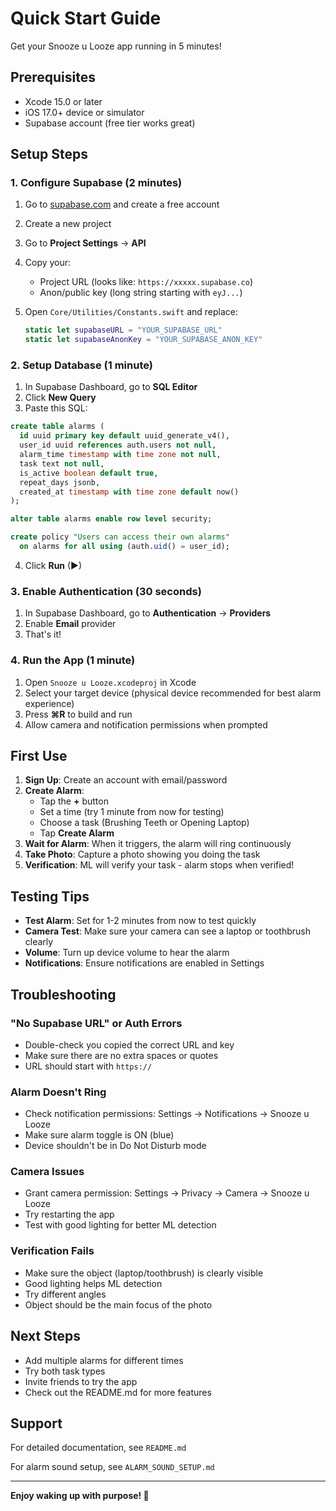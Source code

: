 # Quick Start Guide

Get your Snooze u Looze app running in 5 minutes!

## Prerequisites

- Xcode 15.0 or later
- iOS 17.0+ device or simulator
- Supabase account (free tier works great)

## Setup Steps

### 1. Configure Supabase (2 minutes)

1. Go to [supabase.com](https://supabase.com) and create a free account
2. Create a new project
3. Go to **Project Settings** → **API**
4. Copy your:
   - Project URL (looks like: `https://xxxxx.supabase.co`)
   - Anon/public key (long string starting with `eyJ...`)

5. Open `Core/Utilities/Constants.swift` and replace:
   ```swift
   static let supabaseURL = "YOUR_SUPABASE_URL"
   static let supabaseAnonKey = "YOUR_SUPABASE_ANON_KEY"
   ```

### 2. Setup Database (1 minute)

1. In Supabase Dashboard, go to **SQL Editor**
2. Click **New Query**
3. Paste this SQL:

```sql
create table alarms (
  id uuid primary key default uuid_generate_v4(),
  user_id uuid references auth.users not null,
  alarm_time timestamp with time zone not null,
  task text not null,
  is_active boolean default true,
  repeat_days jsonb,
  created_at timestamp with time zone default now()
);

alter table alarms enable row level security;

create policy "Users can access their own alarms"
  on alarms for all using (auth.uid() = user_id);
```

4. Click **Run** (▶)

### 3. Enable Authentication (30 seconds)

1. In Supabase Dashboard, go to **Authentication** → **Providers**
2. Enable **Email** provider
3. That's it!

### 4. Run the App (1 minute)

1. Open `Snooze u Looze.xcodeproj` in Xcode
2. Select your target device (physical device recommended for best alarm experience)
3. Press **⌘R** to build and run
4. Allow camera and notification permissions when prompted

## First Use

1. **Sign Up**: Create an account with email/password
2. **Create Alarm**: 
   - Tap the **+** button
   - Set a time (try 1 minute from now for testing)
   - Choose a task (Brushing Teeth or Opening Laptop)
   - Tap **Create Alarm**
3. **Wait for Alarm**: When it triggers, the alarm will ring continuously
4. **Take Photo**: Capture a photo showing you doing the task
5. **Verification**: ML will verify your task - alarm stops when verified!

## Testing Tips

- **Test Alarm**: Set for 1-2 minutes from now to test quickly
- **Camera Test**: Make sure your camera can see a laptop or toothbrush clearly
- **Volume**: Turn up device volume to hear the alarm
- **Notifications**: Ensure notifications are enabled in Settings

## Troubleshooting

### "No Supabase URL" or Auth Errors
- Double-check you copied the correct URL and key
- Make sure there are no extra spaces or quotes
- URL should start with `https://`

### Alarm Doesn't Ring
- Check notification permissions: Settings → Notifications → Snooze u Looze
- Make sure alarm toggle is ON (blue)
- Device shouldn't be in Do Not Disturb mode

### Camera Issues
- Grant camera permission: Settings → Privacy → Camera → Snooze u Looze
- Try restarting the app
- Test with good lighting for better ML detection

### Verification Fails
- Make sure the object (laptop/toothbrush) is clearly visible
- Good lighting helps ML detection
- Try different angles
- Object should be the main focus of the photo

## Next Steps

- Add multiple alarms for different times
- Try both task types
- Invite friends to try the app
- Check out the README.md for more features

## Support

For detailed documentation, see `README.md`

For alarm sound setup, see `ALARM_SOUND_SETUP.md`

---

**Enjoy waking up with purpose! 🎯**

